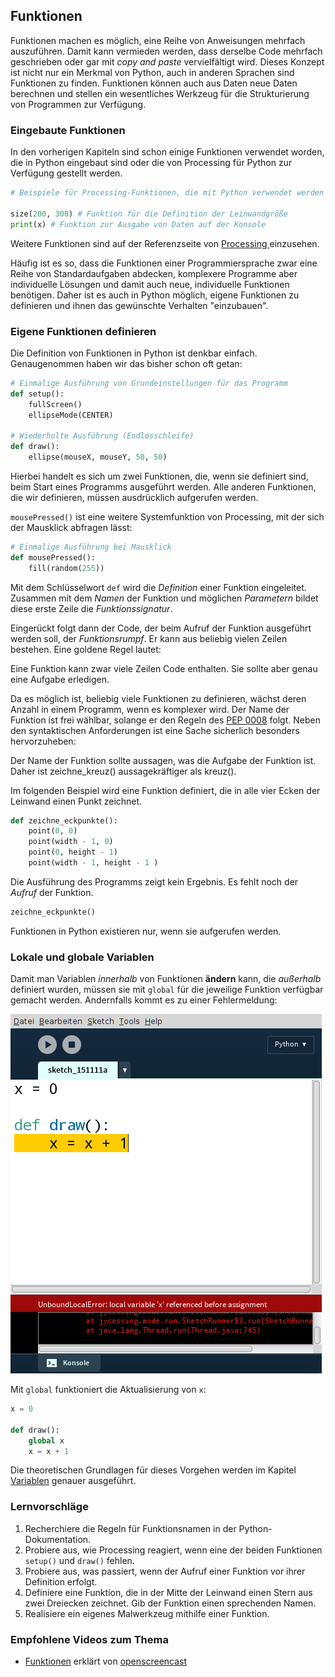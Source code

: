 ## Funktionen


Funktionen machen es möglich, eine Reihe von Anweisungen mehrfach auszuführen. Damit kann vermieden werden, dass derselbe Code mehrfach geschrieben oder gar mit *copy and paste* vervielfältigt wird. Dieses Konzept ist nicht nur ein Merkmal von Python, auch in anderen Sprachen sind Funktionen zu finden. Funktionen können auch aus Daten neue Daten berechnen und stellen ein wesentliches Werkzeug für die Strukturierung von Programmen zur Verfügung.

### Eingebaute Funktionen

In den vorherigen Kapiteln sind schon einige Funktionen verwendet worden, die in Python eingebaut sind oder die von Processing für Python zur Verfügung gestellt werden.

```python
# Beispiele für Processing-Funktionen, die mit Python verwendet werden können.

size(200, 300) # Funktion für die Definition der Leinwandgröße
print(x) # Funktion zur Ausgabe von Daten auf der Konsole
```

Weitere Funktionen sind auf der Referenzseite von [Processing ](http://py.processing.org/reference) einzusehen.

Häufig ist es so, dass die Funktionen einer Programmiersprache zwar eine Reihe von Standardaufgaben abdecken, komplexere Programme aber individuelle Lösungen und damit auch neue, individuelle Funktionen benötigen. Daher ist es auch in Python möglich, eigene Funktionen zu definieren und ihnen das gewünschte Verhalten "einzubauen".


### Eigene Funktionen definieren

Die Definition von Funktionen in Python ist denkbar einfach. Genaugenommen haben wir das bisher schon oft getan:

```python
# Einmalige Ausführung von Grundeinstellungen für das Programm
def setup():
    fullScreen()
    ellipseMode(CENTER)

# Wiederholte Ausführung (Endlosschleife)
def draw():
    ellipse(mouseX, mouseY, 50, 50)
```

Hierbei handelt es sich um zwei Funktionen, die, wenn sie definiert sind, beim Start eines Programms ausgeführt werden. Alle anderen Funktionen, die wir definieren, müssen ausdrücklich aufgerufen werden.

`mousePressed()` ist eine weitere Systemfunktion von Processing, mit der sich der Mausklick abfragen lässt:

```python
# Einmalige Ausführung bei Mausklick
def mousePressed():
    fill(random(255))
```

Mit dem Schlüsselwort `def` wird die *Definition* einer Funktion eingeleitet. Zusammen mit dem *Namen* der Funktion und möglichen *Parametern* bildet diese erste Zeile die *Funktionssignatur*. 

Eingerückt folgt dann der Code, der beim Aufruf der Funktion ausgeführt werden soll, der *Funktionsrumpf*. Er kann aus beliebig vielen Zeilen bestehen. Eine goldene Regel lautet:

<div class="box">
Eine Funktion kann zwar viele Zeilen Code enthalten. Sie sollte aber genau eine Aufgabe erledigen.
</div>

Da es möglich ist, beliebig viele Funktionen zu definieren, wächst deren Anzahl in einem Programm, wenn es komplexer wird. Der Name der Funktion ist frei wählbar, solange er den Regeln des [PEP 0008](https://www.python.org/dev/peps/pep-0008/#function-names) folgt. Neben den syntaktischen Anforderungen ist eine Sache sicherlich besonders hervorzuheben:

<div class="box">
Der Name der Funktion sollte aussagen, was die Aufgabe der Funktion ist. Daher ist zeichne_kreuz() aussagekräftiger als kreuz(). 
</div>

Im folgenden Beispiel wird eine Funktion definiert, die in alle vier Ecken der Leinwand einen Punkt zeichnet.

```python
def zeichne_eckpunkte():
    point(0, 0)
    point(width - 1, 0)
    point(0, height - 1)
    point(width - 1, height - 1 )
```

Die Ausführung des Programms zeigt kein Ergebnis. Es fehlt noch der *Aufruf* der Funktion.

```python
zeichne_eckpunkte()
```

Funktionen in Python existieren nur, wenn sie aufgerufen werden.

### Lokale und globale Variablen

Damit man Variablen *innerhalb* von Funktionen **ändern** kann, die *außerhalb* definiert wurden, müssen sie mit `global` für die jeweilige Funktion verfügbar gemacht werden. Andernfalls kommt es zu einer Fehlermeldung:

![](../images/fehler-zugriff-variable.png)

Mit `global` funktioniert die Aktualisierung von `x`:

```python
x = 0

def draw():
    global x
    x = x + 1
```

Die theoretischen Grundlagen für dieses Vorgehen werden im Kapitel [Variablen](../Programmiergrundlagen/2-variablen.md) genauer ausgeführt. 

### Lernvorschläge

1. Recherchiere die Regeln für Funktionsnamen in der Python-Dokumentation.
2. Probiere aus, wie Processing reagiert, wenn eine der beiden Funktionen `setup()` und `draw()` fehlen.
3. Probiere aus, was passiert, wenn der Aufruf einer Funktion vor ihrer Definition erfolgt.
2. Definiere eine Funktion, die in der Mitte der Leinwand einen Stern aus zwei Dreiecken zeichnet. Gib der Funktion einen sprechenden Namen.
3. Realisiere ein eigenes Malwerkzeug mithilfe einer Funktion.

### Empfohlene Videos zum Thema

* [Funktionen](https://www.youtube.com/watch?v=Uzb_ajpcMUo&feature=youtu.be&list=PLD20BEE125C1FC7B1) erklärt von [openscreencast](https://www.youtube.com/channel/UC_oJHQiMx9dNkbt2Wz9nicQ)
